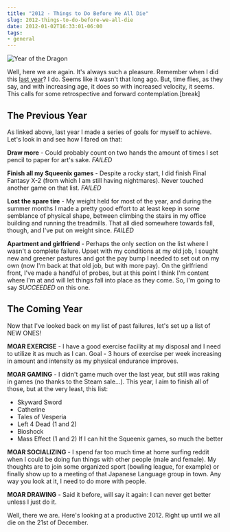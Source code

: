 ```yaml
---
title: "2012 - Things to Do Before We All Die"
slug: 2012-things-to-do-before-we-all-die
date: 2012-01-02T16:33:01-06:00
tags:
- general
---
```

![](http://images.dxprog.com/blog/2012_new_year.jpg "Year of the Dragon")

Well, here we are again. It's always such a pleasure. Remember when I did this [last year](http://dxprog.com/entry/2011-to-do-what-must-be-done/)? I do. Seems like it wasn't that long ago. But, time flies, as they say, and with increasing age, it does so with increased velocity, it seems. This calls for some retrospective and forward contemplation.[break]

## The Previous Year
As linked above, last year I made a series of goals for myself to achieve. Let's look in and see how I fared on that:

**Draw more** - Could probably count on two hands the amount of times I set pencil to paper for art's sake. _FAILED_

**Finish all my Squeenix games** - Despite a rocky start, I did finish Final Fantasy X-2 (from which I am still having nightmares). Never touched another game on that list. _FAILED_

**Lost the spare tire** - My weight held for most of the year, and during the summer months I made a pretty good effort to at least keep in some semblance of physical shape, between climbing the stairs in my office building and running the treadmills. That all died somewhere towards fall, though, and I've put on weight since. _FAILED_

**Apartment and girlfriend** - Perhaps the only section on the list where I wasn't a complete failure. Upset with my conditions at my old job, I sought new and greener pastures and got the pay bump I needed to set out on my own (now I'm back at that old job, but with more pay). On the girlfriend front, I've made a handful of probes, but at this point I think I'm content where I'm at and will let things fall into place as they come. So, I'm going to say _SUCCEEDED_ on this one.

## The Coming Year
Now that I've looked back on my list of past failures, let's set up a list of NEW ONES!

**MOAR EXERCISE** - I have a good exercise facility at my disposal and I need to utilize it as much as I can. Goal - 3 hours of exercise per week increasing in amount and intensity as my physical endurance improves.

**MOAR GAMING** - I didn't game much over the last year, but still was raking in games (no thanks to the Steam sale...). This year, I aim to finish all of those, but at the very least, this list:
- Skyward Sword
- Catherine
- Tales of Vesperia
- Left 4 Dead (1 and 2)
- Bioshock
- Mass Effect (1 and 2)
If I can hit the Squeenix games, so much the better

**MOAR SOCIALIZING** - I spend far too much time at home surfing reddit when I could be doing fun things with other people (male and female). My thoughts are to join some organized sport (bowling league, for example) or finally show up to a meeting of that Japanese Language group  in town. Any way you look at it, I need to do more with people.

**MOAR DRAWING** - Said it before, will say it again: I can never get better unless I just do it.

Well, there we are. Here's looking at a productive 2012. Right up until we all die on the 21st of December.
